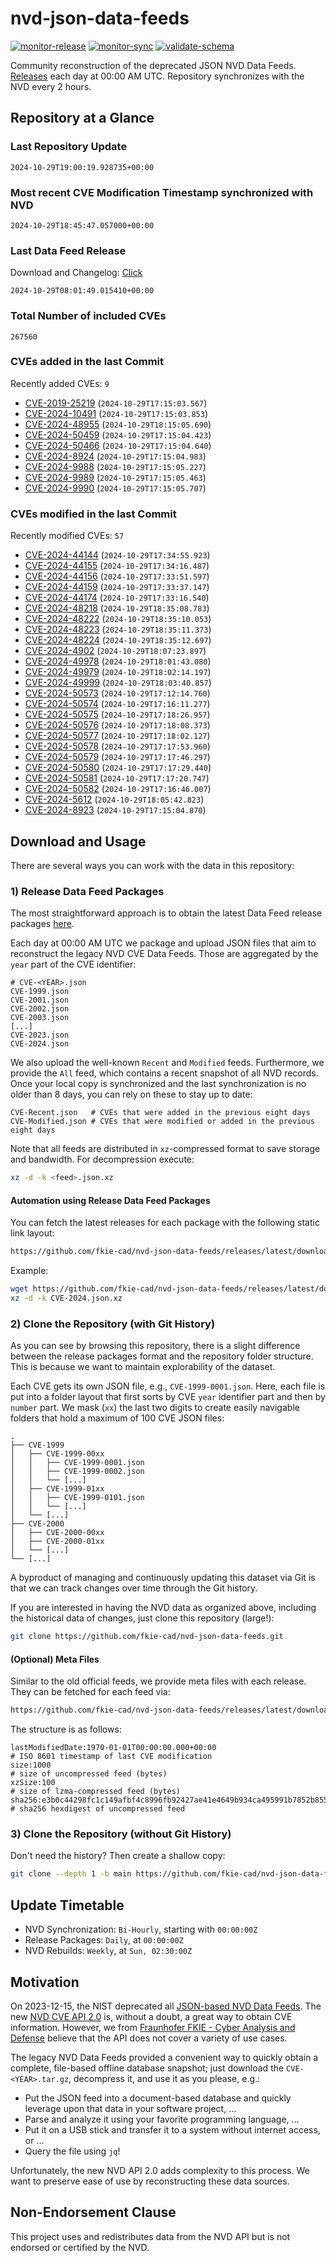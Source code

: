 # nvd-json-data-feeds

[![monitor-release](https://github.com/fkie-cad/nvd-json-data-feeds/actions/workflows/monitor_release.yml/badge.svg)](https://github.com/fkie-cad/nvd-json-data-feeds/actions/workflows/monitor_release.yml)
[![monitor-sync](https://github.com/fkie-cad/nvd-json-data-feeds/actions/workflows/monitor_sync.yml/badge.svg)](https://github.com/fkie-cad/nvd-json-data-feeds/actions/workflows/monitor_sync.yml)
[![validate-schema](https://github.com/fkie-cad/nvd-json-data-feeds/actions/workflows/validate_schema.yml/badge.svg)](https://github.com/fkie-cad/nvd-json-data-feeds/actions/workflows/validate_schema.yml)

Community reconstruction of the deprecated JSON NVD Data Feeds.
[Releases](https://github.com/fkie-cad/nvd-json-data-feeds/releases/latest) each day at 00:00 AM UTC.
Repository synchronizes with the NVD every 2 hours.

## Repository at a Glance

### Last Repository Update

```plain
2024-10-29T19:00:19.928735+00:00
```

### Most recent CVE Modification Timestamp synchronized with NVD

```plain
2024-10-29T18:45:47.057000+00:00
```

### Last Data Feed Release

Download and Changelog: [Click](https://github.com/fkie-cad/nvd-json-data-feeds/releases/latest)

```plain
2024-10-29T08:01:49.015410+00:00
```

### Total Number of included CVEs

```plain
267560
```

### CVEs added in the last Commit

Recently added CVEs: `9`

- [CVE-2019-25219](CVE-2019/CVE-2019-252xx/CVE-2019-25219.json) (`2024-10-29T17:15:03.567`)
- [CVE-2024-10491](CVE-2024/CVE-2024-104xx/CVE-2024-10491.json) (`2024-10-29T17:15:03.853`)
- [CVE-2024-48955](CVE-2024/CVE-2024-489xx/CVE-2024-48955.json) (`2024-10-29T18:15:05.690`)
- [CVE-2024-50459](CVE-2024/CVE-2024-504xx/CVE-2024-50459.json) (`2024-10-29T17:15:04.423`)
- [CVE-2024-50466](CVE-2024/CVE-2024-504xx/CVE-2024-50466.json) (`2024-10-29T17:15:04.640`)
- [CVE-2024-8924](CVE-2024/CVE-2024-89xx/CVE-2024-8924.json) (`2024-10-29T17:15:04.983`)
- [CVE-2024-9988](CVE-2024/CVE-2024-99xx/CVE-2024-9988.json) (`2024-10-29T17:15:05.227`)
- [CVE-2024-9989](CVE-2024/CVE-2024-99xx/CVE-2024-9989.json) (`2024-10-29T17:15:05.463`)
- [CVE-2024-9990](CVE-2024/CVE-2024-99xx/CVE-2024-9990.json) (`2024-10-29T17:15:05.707`)


### CVEs modified in the last Commit

Recently modified CVEs: `57`

- [CVE-2024-44144](CVE-2024/CVE-2024-441xx/CVE-2024-44144.json) (`2024-10-29T17:34:55.923`)
- [CVE-2024-44155](CVE-2024/CVE-2024-441xx/CVE-2024-44155.json) (`2024-10-29T17:34:16.487`)
- [CVE-2024-44156](CVE-2024/CVE-2024-441xx/CVE-2024-44156.json) (`2024-10-29T17:33:51.597`)
- [CVE-2024-44159](CVE-2024/CVE-2024-441xx/CVE-2024-44159.json) (`2024-10-29T17:33:37.147`)
- [CVE-2024-44174](CVE-2024/CVE-2024-441xx/CVE-2024-44174.json) (`2024-10-29T17:33:16.540`)
- [CVE-2024-48218](CVE-2024/CVE-2024-482xx/CVE-2024-48218.json) (`2024-10-29T18:35:08.783`)
- [CVE-2024-48222](CVE-2024/CVE-2024-482xx/CVE-2024-48222.json) (`2024-10-29T18:35:10.053`)
- [CVE-2024-48223](CVE-2024/CVE-2024-482xx/CVE-2024-48223.json) (`2024-10-29T18:35:11.373`)
- [CVE-2024-48224](CVE-2024/CVE-2024-482xx/CVE-2024-48224.json) (`2024-10-29T18:35:12.697`)
- [CVE-2024-4902](CVE-2024/CVE-2024-49xx/CVE-2024-4902.json) (`2024-10-29T18:07:23.897`)
- [CVE-2024-49978](CVE-2024/CVE-2024-499xx/CVE-2024-49978.json) (`2024-10-29T18:01:43.080`)
- [CVE-2024-49979](CVE-2024/CVE-2024-499xx/CVE-2024-49979.json) (`2024-10-29T18:02:14.197`)
- [CVE-2024-49999](CVE-2024/CVE-2024-499xx/CVE-2024-49999.json) (`2024-10-29T18:03:40.857`)
- [CVE-2024-50573](CVE-2024/CVE-2024-505xx/CVE-2024-50573.json) (`2024-10-29T17:12:14.760`)
- [CVE-2024-50574](CVE-2024/CVE-2024-505xx/CVE-2024-50574.json) (`2024-10-29T17:16:11.277`)
- [CVE-2024-50575](CVE-2024/CVE-2024-505xx/CVE-2024-50575.json) (`2024-10-29T17:18:26.957`)
- [CVE-2024-50576](CVE-2024/CVE-2024-505xx/CVE-2024-50576.json) (`2024-10-29T17:18:08.373`)
- [CVE-2024-50577](CVE-2024/CVE-2024-505xx/CVE-2024-50577.json) (`2024-10-29T17:18:02.127`)
- [CVE-2024-50578](CVE-2024/CVE-2024-505xx/CVE-2024-50578.json) (`2024-10-29T17:17:53.960`)
- [CVE-2024-50579](CVE-2024/CVE-2024-505xx/CVE-2024-50579.json) (`2024-10-29T17:17:46.297`)
- [CVE-2024-50580](CVE-2024/CVE-2024-505xx/CVE-2024-50580.json) (`2024-10-29T17:17:29.440`)
- [CVE-2024-50581](CVE-2024/CVE-2024-505xx/CVE-2024-50581.json) (`2024-10-29T17:17:20.747`)
- [CVE-2024-50582](CVE-2024/CVE-2024-505xx/CVE-2024-50582.json) (`2024-10-29T17:16:46.007`)
- [CVE-2024-5612](CVE-2024/CVE-2024-56xx/CVE-2024-5612.json) (`2024-10-29T18:05:42.823`)
- [CVE-2024-8923](CVE-2024/CVE-2024-89xx/CVE-2024-8923.json) (`2024-10-29T17:15:04.870`)


## Download and Usage

There are several ways you can work with the data in this repository:

### 1) Release Data Feed Packages

The most straightforward approach is to obtain the latest Data Feed release packages [here](https://github.com/fkie-cad/nvd-json-data-feeds/releases/latest).

Each day at 00:00 AM UTC we package and upload JSON files that aim to reconstruct the legacy NVD CVE Data Feeds.
Those are aggregated by the `year` part of the CVE identifier:

```
# CVE-<YEAR>.json
CVE-1999.json
CVE-2001.json
CVE-2002.json
CVE-2003.json
[...]
CVE-2023.json
CVE-2024.json
```

We also upload the well-known `Recent` and `Modified` feeds.
Furthermore, we provide the `All` feed, which contains a recent snapshot of all NVD records.
Once your local copy is synchronized and the last synchronization is no older than 8 days, you can rely on these to stay up to date:

```plain
CVE-Recent.json   # CVEs that were added in the previous eight days
CVE-Modified.json # CVEs that were modified or added in the previous eight days
```

Note that all feeds are distributed in `xz`-compressed format to save storage and bandwidth.
For decompression execute:

```sh
xz -d -k <feed>.json.xz
```

#### Automation using Release Data Feed Packages

You can fetch the latest releases for each package with the following static link layout:

```sh
https://github.com/fkie-cad/nvd-json-data-feeds/releases/latest/download/CVE-<YEAR>.json.xz
```

Example:

```sh
wget https://github.com/fkie-cad/nvd-json-data-feeds/releases/latest/download/CVE-2024.json.xz
xz -d -k CVE-2024.json.xz
```

### 2) Clone the Repository (with Git History)

As you can see by browsing this repository, there is a slight difference between the release packages format and the repository folder structure.
This is because we want to maintain explorability of the dataset.

Each CVE gets its own JSON file, e.g., `CVE-1999-0001.json`.
Here, each file is put into a folder layout that first sorts by CVE `year` identifier part and then by `number` part.
We mask (`xx`) the last two digits to create easily navigable folders that hold a maximum of 100 CVE JSON files:

```plain
.
├── CVE-1999
│   ├── CVE-1999-00xx
│   │   ├── CVE-1999-0001.json
│   │   ├── CVE-1999-0002.json
│   │   └── [...]
│   ├── CVE-1999-01xx
│   │   ├── CVE-1999-0101.json
│   │   └── [...]
│   └── [...]
├── CVE-2000
│   ├── CVE-2000-00xx
│   ├── CVE-2000-01xx
│   └── [...]
└── [...]
```

A byproduct of managing and continuously updating this dataset via Git is that we can track changes over time through the Git history.

If you are interested in having the NVD data as organized above, including the historical data of changes, just clone this repository (large!):

```sh
git clone https://github.com/fkie-cad/nvd-json-data-feeds.git
```

#### (Optional) Meta Files

Similar to the old official feeds, we provide meta files with each release. They can be fetched for each feed via:

```sh
https://github.com/fkie-cad/nvd-json-data-feeds/releases/latest/download/CVE-<YEAR>.meta
```

The structure is as follows:

```plain
lastModifiedDate:1970-01-01T00:00:00.000+00:00                          # ISO 8601 timestamp of last CVE modification
size:1000                                                               # size of uncompressed feed (bytes)
xzSize:100                                                              # size of lzma-compressed feed (bytes)
sha256:e3b0c44298fc1c149afbf4c8996fb92427ae41e4649b934ca495991b7852b855 # sha256 hexdigest of uncompressed feed
```

### 3) Clone the Repository (without Git History)

Don't need the history? Then create a shallow copy:

```sh
git clone --depth 1 -b main https://github.com/fkie-cad/nvd-json-data-feeds.git
```


## Update Timetable

* NVD Synchronization: `Bi-Hourly`, starting with `00:00:00Z`
* Release Packages: `Daily`, at `00:00:00Z`
* NVD Rebuilds: `Weekly`, at `Sun, 02:30:00Z`


## Motivation

On 2023-12-15, the NIST deprecated all [JSON-based NVD Data Feeds](https://nvd.nist.gov/vuln/data-feeds#divRetirementBanner-1).
The new [NVD CVE API 2.0](https://nvd.nist.gov/developers/vulnerabilities) is, without a doubt, a great way to obtain CVE information.
However, we from [Fraunhofer FKIE - Cyber Analysis and Defense](https://www.fkie.fraunhofer.de/en/departments/cad.html) believe that the API does not cover a variety of use cases.

The legacy NVD Data Feeds provided a convenient way to quickly obtain a complete, file-based offline database snapshot; just download the `CVE-<YEAR>.tar.gz`, decompress it, and use it as you please, e.g.:

- Put the JSON feed into a document-based database and quickly leverage upon that data in your software project, ...
- Parse and analyze it using your favorite programming language, ...
- Put it on a USB stick and transfer it to a system without internet access, or ...
- Query the file using `jq`!

Unfortunately, the new NVD API 2.0 adds complexity to this process.
We want to preserve ease of use by reconstructing these data sources.

## Non-Endorsement Clause

This project uses and redistributes data from the NVD API but is not endorsed or certified by the NVD.